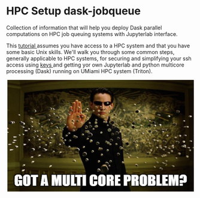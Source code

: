 # HPC Setup dask-jobqueue
Collection of information that will help you deploy Dask parallel computations on HPC job queuing systems with Jupyterlab interface.

This [tutorial ](hpc.rst) assumes you have access to a HPC system and that you have some basic Unix skills. We'll walk you through some common steps, generally applicable to HPC systems, for securing and simplifying your ssh access using [keys ](keys.rst) and getting yor own Jupyterlab and python multicore processing (Dask) running on UMiami HPC system (Triton).

<p align="center">
  <img width="500" height="300" src="/figures/multicore.PNG">
</p>
